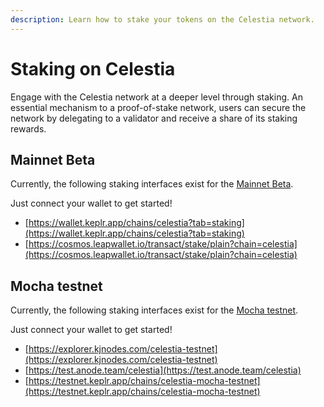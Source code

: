 ```yaml
---
description: Learn how to stake your tokens on the Celestia network.
---
```


# Staking on Celestia

Engage with the Celestia network at a deeper level through staking. An
essential mechanism to a proof-of-stake network, users can secure the
network by delegating to a validator and receive a share of its
staking rewards.

## Mainnet Beta

Currently, the following staking interfaces exist for the
[Mainnet Beta](../nodes/mainnet.md).

Just connect your wallet to get started!

- [https://wallet.keplr.app/chains/celestia?tab=staking](https://wallet.keplr.app/chains/celestia?tab=staking)
- [https://cosmos.leapwallet.io/transact/stake/plain?chain=celestia](https://cosmos.leapwallet.io/transact/stake/plain?chain=celestia)

## Mocha testnet

Currently, the following staking interfaces exist for the
[Mocha testnet](../nodes/mocha-testnet.md).

Just connect your wallet to get started!

- [https://explorer.kjnodes.com/celestia-testnet](https://explorer.kjnodes.com/celestia-testnet)
- [https://test.anode.team/celestia](https://test.anode.team/celestia)
- [https://testnet.keplr.app/chains/celestia-mocha-testnet](https://testnet.keplr.app/chains/celestia-mocha-testnet)

